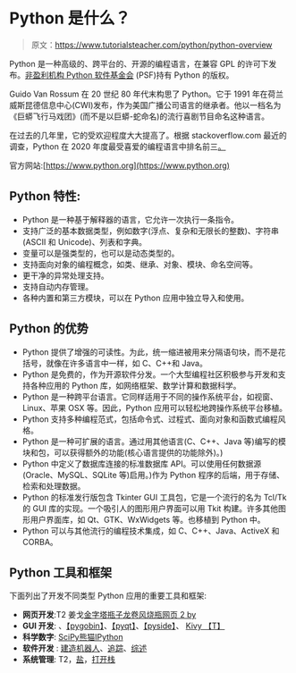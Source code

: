 # Python 是什么？

> 原文：<https://www.tutorialsteacher.com/python/python-overview>

Python 是一种高级的、跨平台的、开源的编程语言，在兼容 GPL 的许可下发布。[非盈利机构 Python 软件基金会](https://www.python.org/psf-landing/) (PSF)持有 Python 的版权。

Guido Van Rossum 在 20 世纪 80 年代末构思了 Python。它于 1991 年在荷兰威斯昆德信息中心(CWI)发布，作为美国广播公司语言的继承者。他以一档名为《巨蟒飞行马戏团》(而不是以巨蟒-蛇命名)的流行喜剧节目命名这种语言。

在过去的几年里，它的受欢迎程度大大提高了。根据 stackoverflow.com 最近的调查，Python 在 2020 年度最受喜爱的编程语言中排名前三[。](https://insights.stackoverflow.com/survey/2020#technology-most-loved-dreaded-and-wanted-languages-loved)

官方网站:[https://www.python.org](https://www.python.org)

## Python 特性:

*   Python 是一种基于解释器的语言，它允许一次执行一条指令。
*   支持广泛的基本数据类型，例如数字(浮点、复杂和无限长的整数)、字符串(ASCII 和 Unicode)、列表和字典。
*   变量可以是强类型的，也可以是动态类型的。
*   支持面向对象的编程概念，如类、继承、对象、模块、命名空间等。
*   更干净的异常处理支持。
*   支持自动内存管理。
*   各种内置和第三方模块，可以在 Python 应用中独立导入和使用。

## Python 的优势

*   Python 提供了增强的可读性。为此，统一缩进被用来分隔语句块，而不是花括号，就像在许多语言中一样，如 C、C++和 Java。
*   Python 是免费的，作为开源软件分发。一个大型编程社区积极参与开发和支持各种应用的 Python 库，如网络框架、数学计算和数据科学。
*   Python 是一种跨平台语言。它同样适用于不同的操作系统平台，如视窗、Linux、苹果 OSX 等。因此，Python 应用可以轻松地跨操作系统平台移植。
*   Python 支持多种编程范式，包括命令式、过程式、面向对象和函数式编程风格。
*   Python 是一种可扩展的语言。通过用其他语言(C、C++、Java 等)编写的模块和包，可以获得额外的功能(核心语言提供的功能除外)。)
*   Python 中定义了数据库连接的标准数据库 API。可以使用任何数据源(Oracle、MySQL、SQLite 等)启用。)作为 Python 程序的后端，用于存储、检索和处理数据。
*   Python 的标准发行版包含 Tkinter GUI 工具包，它是一个流行的名为 Tcl/Tk 的 GUI 库的实现。一个吸引人的图形用户界面可以用 Tkit 构建。许多其他图形用户界面库，如 Qt、GTK、WxWidgets 等。也移植到 Python 中。
*   Python 可以与其他流行的编程技术集成，如 C、C++、Java、ActiveX 和 CORBA。

## Python 工具和框架

下面列出了开发不同类型 Python 应用的重要工具和框架:

*   **网页开发**:T2 姜戈[金字塔](http://www.pylonsproject.org/)[瓶子](http://bottlepy.org)[龙卷风](http://tornadoweb.org)[烧瓶](http://flask.pocoo.org/)[网页 2 by](http://www.web2py.com/)
*   **GUI 开发**: 、[【pygobin】](https://wiki.gnome.org/Projects/PyGObject)、[【pyqt】](http://www.riverbankcomputing.co.uk/software/pyqt/intro)、[【pyside】](https://wiki.qt.io/PySide)、 [Kivy 【T】](https://kivy.org/)
*   **科学数字**: [SciPy](https://www.scipy.org)[熊猫](https://pandas.pydata.org/)[IPython](http://ipython.org)
*   **软件开发** : [建造机器人](https://buildbot.net/)、[追踪](http://trac.edgewall.org/)、[综述](http://roundup.sourceforge.net/)
*   **系统管理**: T2，[盐](https://www.saltstack.com)，[打开栈](https://www.openstack.org)